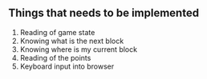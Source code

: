 ## Things that needs to be implemented
1. Reading of game state
2. Knowing what is the next block
3. Knowing where is my current block
4. Reading of the points
5. Keyboard input into browser
